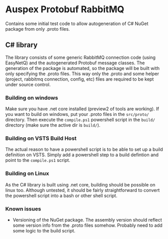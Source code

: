 # Auspex Protobuf RabbitMQ

Contains some initial test code to allow autogeneration of C# NuGet package from only .proto files.

## C# library

The library consists of some generic RabbitMQ connection code (using EasyNetQ) and the autogenerated Protobuf
message classes. The generation of the package is automated, so the package will be built with only specifying
the .proto files. This way only the .proto and some helper (project, rabbitmq connection, config, etc) files are 
required to be kept under source control.

### Building on windows

Make sure you have .net core installed (preview2 of tools are working).
If you want to build on windows, put your .proto files in the `src/proto/` directory. 
Then execute the `compile.ps1` powershell script in the `build/` directory (make sure the active dir is `build/`).

### Building on VSTS Build Host

The actual reason to have a powershell script is to be able to set up a build definition on VSTS.
Simply add a powershell step to a build defintion and point to the `compile.ps1` script.

### Building on Linux

As the C# library is built using .net core, building should be possible on linux too. 
Although untested, it should be fairly straightforward to convert the powershell script into a bash or other shell script.

### Known issues

- Versioning of the NuGet package. The assembly version should reflect some version info from the .proto files somehow.
Probably need to add some logic to the build script.